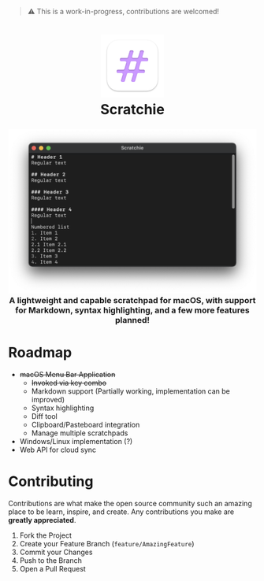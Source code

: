 > ⚠️ This is a work-in-progress, contributions are welcomed!


<h1 align="center">
	<img width="128" alt="Scratchie" src="Artwork/Logo - macOS.png">
  <br />
  Scratchie
</h1>

<h3 align="center">
  <img width="512" alt="Scratchie" src="Artwork/Screen Shot.png">
  <br />
	A lightweight and capable scratchpad for macOS, with support for Markdown, syntax highlighting, and a few more features planned!
</h3>

# Roadmap
- ~~macOS Menu Bar Application~~
  - ~~Invoked via key combo~~
  - Markdown support (Partially working, implementation can be improved)
  - Syntax highlighting
  - Diff tool
  - Clipboard/Pasteboard integration
  - Manage multiple scratchpads
- Windows/Linux implementation (?)
- Web API for cloud sync

# Contributing

Contributions are what make the open source community such an amazing place to be learn, inspire, and create. Any contributions you make are **greatly appreciated**.

1. Fork the Project
2. Create your Feature Branch (`feature/AmazingFeature`)
3. Commit your Changes
4. Push to the Branch
5. Open a Pull Request
